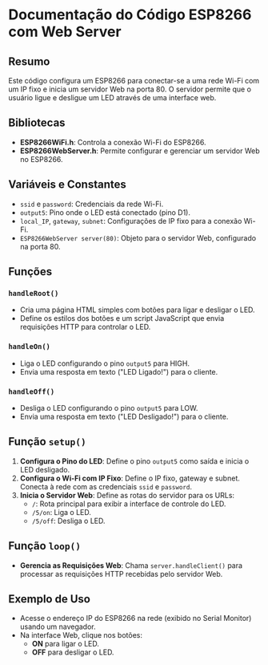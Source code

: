 # Documentação do Código ESP8266 com Web Server

## Resumo
Este código configura um ESP8266 para conectar-se a uma rede Wi-Fi com um IP fixo e inicia um servidor Web na porta 80. O servidor permite que o usuário ligue e desligue um LED através de uma interface web.

## Bibliotecas
- **ESP8266WiFi.h**: Controla a conexão Wi-Fi do ESP8266.
- **ESP8266WebServer.h**: Permite configurar e gerenciar um servidor Web no ESP8266.

## Variáveis e Constantes
- `ssid` e `password`: Credenciais da rede Wi-Fi.
- `output5`: Pino onde o LED está conectado (pino D1).
- `local_IP`, `gateway`, `subnet`: Configurações de IP fixo para a conexão Wi-Fi.
- `ESP8266WebServer server(80)`: Objeto para o servidor Web, configurado na porta 80.

## Funções

### `handleRoot()`
- Cria uma página HTML simples com botões para ligar e desligar o LED.
- Define os estilos dos botões e um script JavaScript que envia requisições HTTP para controlar o LED.

### `handleOn()`
- Liga o LED configurando o pino `output5` para HIGH.
- Envia uma resposta em texto ("LED Ligado!") para o cliente.

### `handleOff()`
- Desliga o LED configurando o pino `output5` para LOW.
- Envia uma resposta em texto ("LED Desligado!") para o cliente.

## Função `setup()`
1. **Configura o Pino do LED**: Define o pino `output5` como saída e inicia o LED desligado.
2. **Configura o Wi-Fi com IP Fixo**: Define o IP fixo, gateway e subnet. Conecta à rede com as credenciais `ssid` e `password`.
3. **Inicia o Servidor Web**: Define as rotas do servidor para os URLs:
   - `/`: Rota principal para exibir a interface de controle do LED.
   - `/5/on`: Liga o LED.
   - `/5/off`: Desliga o LED.

## Função `loop()`
- **Gerencia as Requisições Web**: Chama `server.handleClient()` para processar as requisições HTTP recebidas pelo servidor Web.

## Exemplo de Uso
- Acesse o endereço IP do ESP8266 na rede (exibido no Serial Monitor) usando um navegador.
- Na interface Web, clique nos botões:
  - **ON** para ligar o LED.
  - **OFF** para desligar o LED.
